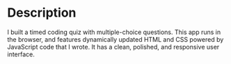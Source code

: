 # Description
I built a timed coding quiz with multiple-choice questions. This app runs in the browser, and features dynamically updated HTML and CSS powered by JavaScript code that I wrote. It has a clean, polished, and responsive user interface.
